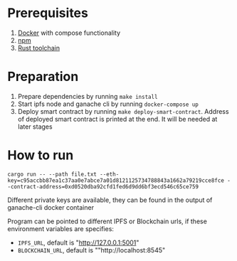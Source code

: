 # Prerequisites

1. [Docker](https://docs.docker.com/get-docker/) with compose functionality
2. [npm](https://docs.npmjs.com/cli/v7/configuring-npm/install)
3. [Rust toolchain](https://rustup.rs/)

# Preparation

1. Prepare dependencies by running `make install`
2. Start ipfs node and ganache cli by running `docker-compose up`
3. Deploy smart contract by running `make deploy-smart-contract`. Address of deployed smart contract is printed at the
   end. It will be needed at later stages

# How to run

```
cargo run -- --path file.txt --eth-key=c95accbb87ea1c37aa0e7abce7a01d8121125734788843a1662a79219cce8fce --contract-address=0xd0520dba92cfd1fed6d9dd6bf3ecd546c65ce759
```

Different private keys are available, they can be found in the output of ganache-cli docker container

Program can be pointed to different IPFS or Blockchain urls, if these environment variables are specifies:

* `IPFS_URL`, default is "http://127.0.0.1:5001"
* `BLOCKCHAIN_URL`, default is ""http://localhost:8545"